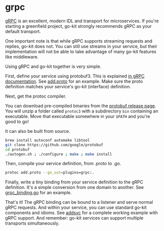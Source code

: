 # grpc

[gRPC](http://www.grpc.io/) is an excellent, modern IDL and transport for
microservices. If you're starting a greenfield project, go-kit strongly
recommends gRPC as your default transport.

One important note is that while gRPC supports streaming requests and replies,
go-kit does not. You can still use streams in your service, but their
implementation will not be able to take advantage of many go-kit features like middleware.

Using gRPC and go-kit together is very simple.

First, define your service using protobuf3. This is explained
[in gRPC documentation](http://www.grpc.io/docs/#defining-a-service).
See
[add.proto](https://github.com/go-kit/kit/blob/ec8b02591ee873433565a1ae9d317353412d1d27/examples/addsvc/pb/add.proto)
for an example. Make sure the proto definition matches your service's go-kit
(interface) definition.

Next, get the protoc compiler.

You can download pre-compiled binaries from the
[protobuf release page](https://github.com/google/protobuf/releases).
You will unzip a folder called `protoc3` with a subdirectory `bin` containing
an executable. Move that executable somewhere in your `$PATH` and you're good
to go!

It can also be built from source.

```sh
brew install autoconf automake libtool
git clone https://github.com/google/protobuf
cd protobuf
./autogen.sh ; ./configure ; make ; make install
```

Then, compile your service definition, from .proto to .go.

```sh
protoc add.proto --go_out=plugins=grpc:.
```

Finally, write a tiny binding from your service definition to the gRPC
definition. It's a simple conversion from one domain to another.
See
[grpc_binding.go](https://github.com/go-kit/kit/blob/ec8b02591ee873433565a1ae9d317353412d1d27/examples/addsvc/grpc_binding.go)
for an example.

That's it!
The gRPC binding can be bound to a listener and serve normal gRPC requests.
And within your service, you can use standard go-kit components and idioms.
See [addsvc](https://github.com/go-kit/examples/blob/master/addsvc/) for
a complete working example with gRPC support. And remember: go-kit services
can support multiple transports simultaneously.

